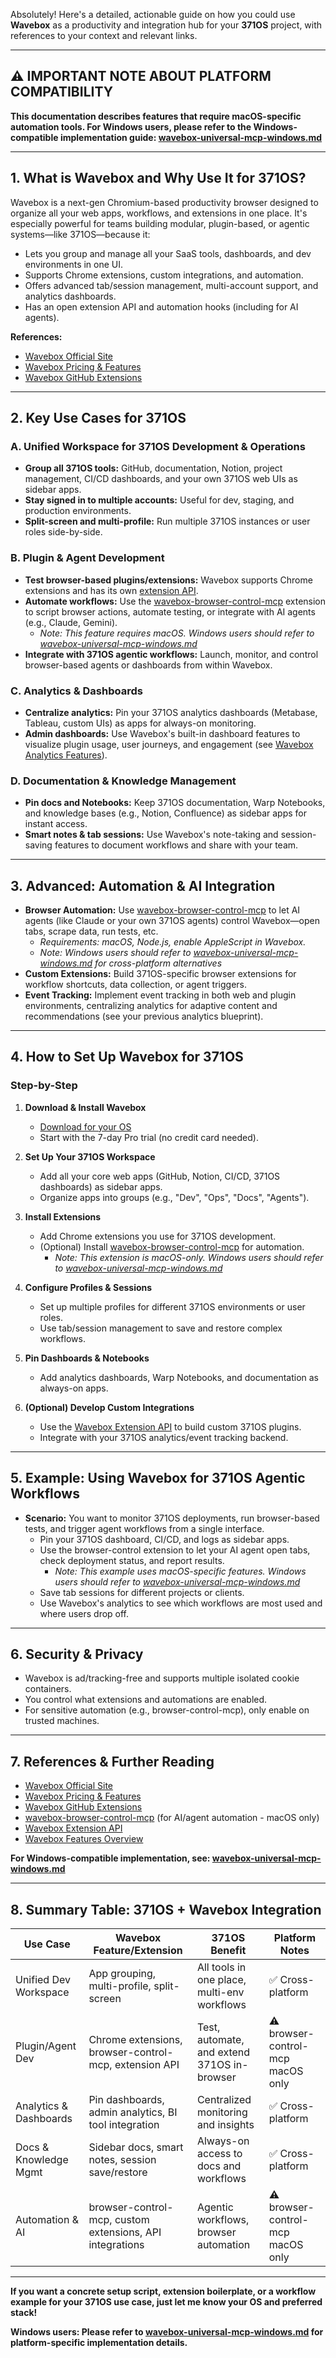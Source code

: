 Absolutely! Here's a detailed, actionable guide on how you could use **Wavebox** as a productivity and integration hub for your **371OS** project, with references to your context and relevant links.

---

## ⚠️ **IMPORTANT NOTE ABOUT PLATFORM COMPATIBILITY**

**This documentation describes features that require macOS-specific automation tools. For Windows users, please refer to the Windows-compatible implementation guide: [wavebox-universal-mcp-windows.md](wavebox-universal-mcp-windows.md)**

---

## 1. **What is Wavebox and Why Use It for 371OS?**

Wavebox is a next-gen Chromium-based productivity browser designed to organize all your web apps, workflows, and extensions in one place. It's especially powerful for teams building modular, plugin-based, or agentic systems—like 371OS—because it:

- Lets you group and manage all your SaaS tools, dashboards, and dev environments in one UI.
- Supports Chrome extensions, custom integrations, and automation.
- Offers advanced tab/session management, multi-account support, and analytics dashboards.
- Has an open extension API and automation hooks (including for AI agents).

**References:**
- [Wavebox Official Site](https://wavebox.io)
- [Wavebox Pricing & Features](https://wavebox.io/pricing)
- [Wavebox GitHub Extensions](https://github.com/wavebox/)

---

## 2. **Key Use Cases for 371OS**

### **A. Unified Workspace for 371OS Development & Operations**

- **Group all 371OS tools:** GitHub, documentation, Notion, project management, CI/CD dashboards, and your own 371OS web UIs as sidebar apps.
- **Stay signed in to multiple accounts:** Useful for dev, staging, and production environments.
- **Split-screen and multi-profile:** Run multiple 371OS instances or user roles side-by-side.

### **B. Plugin & Agent Development**

- **Test browser-based plugins/extensions:** Wavebox supports Chrome extensions and has its own [extension API](https://github.com/wavebox/wavebox-lO-extension-api).
- **Automate workflows:** Use the [wavebox-browser-control-mcp](https://github.com/wavebox/wavebox-browser-control-mcp) extension to script browser actions, automate testing, or integrate with AI agents (e.g., Claude, Gemini).
    - *Note: This feature requires macOS. Windows users should refer to [wavebox-universal-mcp-windows.md](wavebox-universal-mcp-windows.md)*
- **Integrate with 371OS agentic workflows:** Launch, monitor, and control browser-based agents or dashboards from within Wavebox.

### **C. Analytics & Dashboards**

- **Centralize analytics:** Pin your 371OS analytics dashboards (Metabase, Tableau, custom UIs) as apps for always-on monitoring.
- **Admin dashboards:** Use Wavebox's built-in dashboard features to visualize plugin usage, user journeys, and engagement (see [Wavebox Analytics Features](https://wavebox.io/features)).

### **D. Documentation & Knowledge Management**

- **Pin docs and Notebooks:** Keep 371OS documentation, Warp Notebooks, and knowledge bases (e.g., Notion, Confluence) as sidebar apps for instant access.
- **Smart notes & tab sessions:** Use Wavebox's note-taking and session-saving features to document workflows and share with your team.

---

## 3. **Advanced: Automation & AI Integration**

- **Browser Automation:** Use [wavebox-browser-control-mcp](https://github.com/wavebox/wavebox-browser-control-mcp) to let AI agents (like Claude or your own 371OS agents) control Wavebox—open tabs, scrape data, run tests, etc.
    - *Requirements: macOS, Node.js, enable AppleScript in Wavebox.*
    - *Note: Windows users should refer to [wavebox-universal-mcp-windows.md](wavebox-universal-mcp-windows.md) for cross-platform alternatives*
- **Custom Extensions:** Build 371OS-specific browser extensions for workflow shortcuts, data collection, or agent triggers.
- **Event Tracking:** Implement event tracking in both web and plugin environments, centralizing analytics for adaptive content and recommendations (see your previous analytics blueprint).

---

## 4. **How to Set Up Wavebox for 371OS**

### **Step-by-Step**

1. **Download & Install Wavebox**
   - [Download for your OS](https://wavebox.io/download)
   - Start with the 7-day Pro trial (no credit card needed).

2. **Set Up Your 371OS Workspace**
   - Add all your core web apps (GitHub, Notion, CI/CD, 371OS dashboards) as sidebar apps.
   - Organize apps into groups (e.g., "Dev", "Ops", "Docs", "Agents").

3. **Install Extensions**
   - Add Chrome extensions you use for 371OS development.
   - (Optional) Install [wavebox-browser-control-mcp](https://github.com/wavebox/wavebox-browser-control-mcp) for automation.
      - *Note: This extension is macOS-only. Windows users should refer to [wavebox-universal-mcp-windows.md](wavebox-universal-mcp-windows.md)*

4. **Configure Profiles & Sessions**
   - Set up multiple profiles for different 371OS environments or user roles.
   - Use tab/session management to save and restore complex workflows.

5. **Pin Dashboards & Notebooks**
   - Add analytics dashboards, Warp Notebooks, and documentation as always-on apps.

6. **(Optional) Develop Custom Integrations**
   - Use the [Wavebox Extension API](https://github.com/wavebox/wavebox-lO-extension-api) to build custom 371OS plugins.
   - Integrate with your 371OS analytics/event tracking backend.

---

## 5. **Example: Using Wavebox for 371OS Agentic Workflows**

- **Scenario:** You want to monitor 371OS deployments, run browser-based tests, and trigger agent workflows from a single interface.
    - Pin your 371OS dashboard, CI/CD, and logs as sidebar apps.
    - Use the browser-control extension to let your AI agent open tabs, check deployment status, and report results.
       - *Note: This example uses macOS-specific features. Windows users should refer to [wavebox-universal-mcp-windows.md](wavebox-universal-mcp-windows.md)*
    - Save tab sessions for different projects or clients.
    - Use Wavebox's analytics to see which workflows are most used and where users drop off.

---

## 6. **Security & Privacy**

- Wavebox is ad/tracking-free and supports multiple isolated cookie containers.
- You control what extensions and automations are enabled.
- For sensitive automation (e.g., browser-control-mcp), only enable on trusted machines.

---

## 7. **References & Further Reading**

- [Wavebox Official Site](https://wavebox.io)
- [Wavebox Pricing & Features](https://wavebox.io/pricing)
- [Wavebox GitHub Extensions](https://github.com/wavebox/)
- [wavebox-browser-control-mcp](https://github.com/wavebox/wavebox-browser-control-mcp) (for AI/agent automation - macOS only)
- [Wavebox Extension API](https://github.com/wavebox/wavebox-lO-extension-api)
- [Wavebox Features Overview](https://wavebox.io/features)

**For Windows-compatible implementation, see: [wavebox-universal-mcp-windows.md](wavebox-universal-mcp-windows.md)**

---

## 8. **Summary Table: 371OS + Wavebox Integration**

| Use Case                | Wavebox Feature/Extension                                      | 371OS Benefit                                 | Platform Notes |
|-------------------------|---------------------------------------------------------------|------------------------------------------------|----------------|
| Unified Dev Workspace   | App grouping, multi-profile, split-screen                     | All tools in one place, multi-env workflows    | ✅ Cross-platform |
| Plugin/Agent Dev        | Chrome extensions, browser-control-mcp, extension API         | Test, automate, and extend 371OS in-browser    | ⚠️ browser-control-mcp macOS only |
| Analytics & Dashboards  | Pin dashboards, admin analytics, BI tool integration          | Centralized monitoring and insights            | ✅ Cross-platform |
| Docs & Knowledge Mgmt   | Sidebar docs, smart notes, session save/restore               | Always-on access to docs and workflows         | ✅ Cross-platform |
| Automation & AI         | browser-control-mcp, custom extensions, API integrations      | Agentic workflows, browser automation          | ⚠️ browser-control-mcp macOS only |

---

**If you want a concrete setup script, extension boilerplate, or a workflow example for your 371OS use case, just let me know your OS and preferred stack!**

**Windows users: Please refer to [wavebox-universal-mcp-windows.md](wavebox-universal-mcp-windows.md) for platform-specific implementation details.**